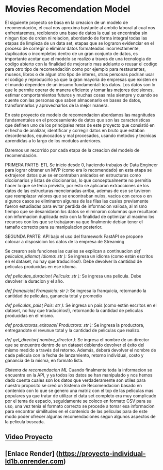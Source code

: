 # Movies Recomendation Model
El siguiente proyecto se basa en la creacion de un modelo de recomendación, el cual nos aproxima bastante al ambito laboral al cual nos enfrentaremos, recibiendo una base de datos la cual se encontraba sin ningun tipo de orden ni relacion, abordando de forma integral todas las etapas de limpieza de un data set, etapas que se lograron evidenciar en el proceso de corregir o eliminar datos formateados incorrectamente, duplicados o incompletos dentro de un gran conjunto de datos, es importante acotar que el modelo se realizo a traves de una tecnologia de codigo abierto con la finalidad de mejorarlo mas adelante o reusar el codigo para otro tipo de recomendación como por ejemplo para restaurantes, museos, libros o de algun otro tipo de interes, otras personas podrian usar el codigo y reproducirlo ya que la gran mayoría de empresas que existen en el mundo dependen de un insumo fundamental: los datos. Los datos son lo que le permite operar de manera eficiente y tomar las mejores decisiones, estimar comportamientos futuros y muchas cosas más siempre y cuando se cuente con las personas que saben almacenarlo en bases de datos, transformarlos y aprovecharlos de la mejor manera.

En este proyecto de modelo de recomendacion abordamos las magnitudes fundamentales en el procesamiento de datos que son las  características que definen uno de los principales retos de este proyecto que consistió en el hecho de analizar, identificar y corregir datos en bruto que estaban desordenados, equivocados y mal procesados, usando metodos y tecnicas aprendidas a lo largo de los modulos anteriores.

Daremos un recorrido por cada etapa de la creacion del modelo de recomendación.

PRIMERA PARTE: ETL
Se inicio desde 0, haciendo trabajos de Data Engineer para lograr obtener un MVP (como era lo recomendado) en esta etapa se extrajeron datos que se encontraban anidados en estructuras como diccionarios y listas de diccionarios, lo que conceptualmente no permitia hacer lo que se tenia previsto, por esto se aplicaron extracciones de los datos de las estructuras mencionadas arriba, ademas de eso se tuvieron que reemplazar valores que se encontraban nulos, vacios con ceros o en algunos casos se eliminaron algunas de las filas las cuales previamente fueron estudiadas para evitar perdida de informacion valiosa, al mismo tiempo que se desanidaron los datos se eliminaron columnas que resultaron con informacion duplicada esto con la finalidad de optimizar al maximo los recursos con los que se trabajaron ya que finalmente debian tener el tamaño correcto para su manipulacion posterior. 

SEGUNDA PARTE: API
bajo el uso del framework FastAPI se propone colocar a disposicion los datos de la empresa de Streaming

Se crearon seis funciones las cuales se explican a continuacion 
*def peliculas_idioma( Idioma: str ):* Se ingresa un idioma (como están escritos en el dataset, no hay que traducirlos!). Debe devolver la cantidad de películas producidas en ese idioma.

*def peliculas_duracion( Pelicula: str ):* Se ingresa una pelicula. Debe devolver la duracion y el año.

*def franquicia( Franquicia: str ):* Se ingresa la franquicia, retornando la cantidad de peliculas, ganancia total y promedio

*def peliculas_pais( Pais: str ):* Se ingresa un país (como están escritos en el dataset, no hay que traducirlos!), retornando la cantidad de peliculas producidas en el mismo.

*def productoras_exitosas( Productora: str ):* Se ingresa la productora, entregandote el revunue total y la cantidad de peliculas que realizo.

*def get_director( nombre_director ):* Se ingresa el nombre de un director que se encuentre dentro de un dataset debiendo devolver el éxito del mismo medido a través del retorno. Además, deberá devolver el nombre de cada película con la fecha de lanzamiento, retorno individual, costo y ganancia de la misma, en formato lista.

*Sistema de recomendacion ML*
Cuando finalmente toda la informacion se encuentra en la API, y ya todos los datos se han manipulado y nos hemos dado cuenta cuales son los datos que verdaderamente son utiles para nuestro proposito se creó un Sistema de Recomendacion basado en contenido con lo que se genero una matriz con el top de las peliculas mas populares ya que tratar de utilizar el data set completo era muy complicado por el tema de espacio, seguidamente se coloco en formato CSV para su uso, una vez tenia el formato correcto se procede a tomar esa informacion para encontrar similitudes en el contenido de las peliculas para de este modo poder ofrecer algunas recomendaciones segun algunos aspectos de la pelicula buscada.

## [Video Proyecto](https://drive.google.com/file/d/1askqIgoP0k2EMXVCK1h6L5crPKz_5tcF/view?usp=sharing)
## [Enlace Render] (https://proyecto-individual-ld1b.onrender.com)


